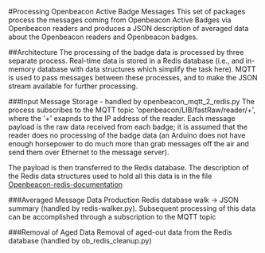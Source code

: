 #Processing Openbeacon Active Badge Messages
This set of packages process the messages coming from Openbeacon Active Badges via Openbeacon readers and produces a JSON description of averaged data about the Openbeacon readers and Openbeacon badges.

##Architecture
The processing of the badge data is processed by three separate process. Real-time data is stored in a Redis database (i.e., and in-memory database with data structures which simplify the task here). MQTT is used to pass messages between these processes, and to make the JSON stream available for further processing.

###Input Message Storage - handled by openbeacon\_mqtt\_2_redis.py
The process subscribes to the MQTT topic 'openbeacon/LIB/fastRaw/reader/+', where the '+' exapnds to the IP address of the reader.  Each message payload is the raw data received from each badge; it is assumed that the reader does no processing of the badge data (an Arduino does not have enough horsepower to do much more than grab messages off the air and send them over Ethernet to the message server).

The payload is then transferred to the Redis database.  The description of the Redis data structures used to hold all this data is in the file [Openbeacon-redis-documentation](docs/Openbeacon-redis-documentation.pdf)


###Averaged Message Data Production
Redis database walk -> JSON summary (handled by redis-walker.py). Subsequent processing of this data can be accomplished through a subscription to the MQTT topic 

###Removal of Aged Data
Removal of aged-out data from the Redis database (handled by ob\_redis\_cleanup.py)

